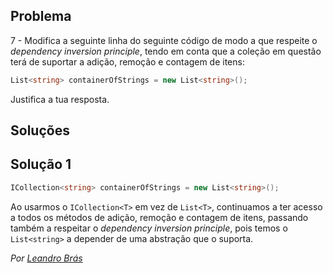## Problema

7 - Modifica a seguinte linha do seguinte código de modo a que respeite o
_dependency inversion principle_, tendo em conta que a coleção em questão terá
de suportar a adição, remoção e contagem de itens:

```cs
List<string> containerOfStrings = new List<string>();
```

Justifica a tua resposta.

## Soluções

## Solução 1

```cs
ICollection<string> containerOfStrings = new List<string>();
```

Ao usarmos o `ICollection<T>` em vez de `List<T>`, continuamos a ter acesso a 
todos os métodos de adição, remoção e contagem de itens, passando também a 
respeitar o _dependency inversion principle_, pois temos o `List<string>` 
a depender de uma abstração que o suporta.

*Por [Leandro Brás](https://github.com/xShadoWalkeR)*